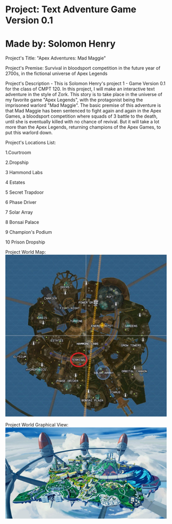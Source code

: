 # Project: Text Adventure Game Version 0.1
# Made by: Solomon Henry

Project's Title: "Apex Adventures: Mad Maggie"

Project's Premise: Survival in bloodsport competition in the future year of 2700s, in the fictional universe of Apex Legends

Project's Description - This is Solomon Henry's project 1 - Game Version 0.1 for the class of CMPT 120. In this project, I will make an interactive text adventure in the style of Zork. This story is to take place in the universe of my favorite game "Apex Legends", with the protagonist being the imprisoned warlord "Mad Maggie". The basic premise of this adventure is that Mad Maggie has been sentenced to fight again and again in the Apex Games, a bloodsport competition where squads of 3 battle to the death, until she is eventually killed with no chance of revival. But it will take a lot more than the Apex Legends, returning champions of the Apex Games, to put this warlord down.

Project's Locations List: 

1.Courtroom

2.Dropship

3 Hammond Labs


4 Estates

5 Secret Trapdoor

6 Phase Driver

7 Solar Array

8 Bonsai Palace

9 Champion's Podium

10 Prison Dropship



Project World Map:
![alt text](https://github.com/Solomon-Henry/Henry-Project/blob/main/Olympus_Map.jpeg)

Project World Graphical View:
![alt text](https://github.com/Solomon-Henry/Henry-Project/blob/main/Olympus.jpeg)